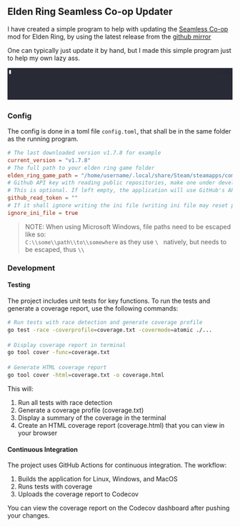 ## Elden Ring Seamless Co-op Updater

I have created a simple program to help with updating the [Seamless Co-op](https://www.nexusmods.com/eldenring/mods/510) 
mod for Elden Ring, by using the latest release from the [github mirror](https://github.com/LukeYui/EldenRingSeamlessCoopRelease/releases)

One can typically just update it by hand, but I made this simple program just to help my own lazy ass.

![](./elden.gif)

### Config

The config is done in a toml file `config.toml`, that shall be in the same folder as the running program.

```toml
# The last downloaded version v1.7.8 for example
current_version = "v1.7.8"
# The full path to your elden ring game folder
elden_ring_game_path = "/home/username/.local/share/Steam/steamapps/common/ELDEN RING/Game/"
# Github API key with reading public repositories, make one under developer settings -> personal access token
# This is optional. If left empty, the application will use GitHub's API without authentication (rate limited by GitHub)
github_read_token = ""
# If it shall ignore writing the ini file (writing ini file may reset password)
ignore_ini_file = true
```

> NOTE: When using Microsoft Windows, file paths need to be escaped like so:  
> `C:\\some\\path\\to\\somewhere` as they use `\ ` natively, but needs to be escaped, thus `\\` 

### Development

#### Testing

The project includes unit tests for key functions. To run the tests and generate a coverage report, use the following commands:

```bash
# Run tests with race detection and generate coverage profile
go test -race -coverprofile=coverage.txt -covermode=atomic ./...

# Display coverage report in terminal
go tool cover -func=coverage.txt

# Generate HTML coverage report
go tool cover -html=coverage.txt -o coverage.html
```

This will:
1. Run all tests with race detection
2. Generate a coverage profile (coverage.txt)
3. Display a summary of the coverage in the terminal
4. Create an HTML coverage report (coverage.html) that you can view in your browser

#### Continuous Integration

The project uses GitHub Actions for continuous integration. The workflow:
1. Builds the application for Linux, Windows, and MacOS
2. Runs tests with coverage
3. Uploads the coverage report to Codecov

You can view the coverage report on the Codecov dashboard after pushing your changes.
